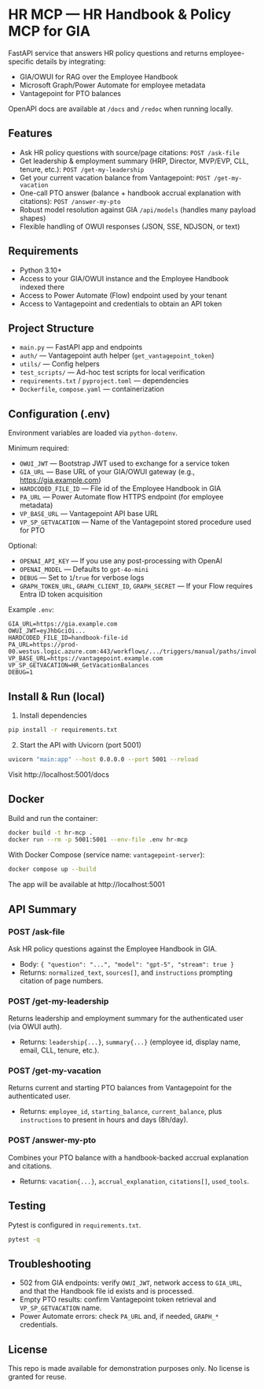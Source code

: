 # HR MCP — HR Handbook & Policy MCP for GIA

FastAPI service that answers HR policy questions and returns employee-specific details by integrating:

- GIA/OWUI for RAG over the Employee Handbook
- Microsoft Graph/Power Automate for employee metadata
- Vantagepoint for PTO balances

OpenAPI docs are available at `/docs` and `/redoc` when running locally.

## Features

- Ask HR policy questions with source/page citations: `POST /ask-file`
- Get leadership & employment summary (HRP, Director, MVP/EVP, CLL, tenure, etc.): `POST /get-my-leadership`
- Get your current vacation balance from Vantagepoint: `POST /get-my-vacation`
- One-call PTO answer (balance + handbook accrual explanation with citations): `POST /answer-my-pto`
- Robust model resolution against GIA `/api/models` (handles many payload shapes)
- Flexible handling of OWUI responses (JSON, SSE, NDJSON, or text)

## Requirements

- Python 3.10+
- Access to your GIA/OWUI instance and the Employee Handbook indexed there
- Access to Power Automate (Flow) endpoint used by your tenant
- Access to Vantagepoint and credentials to obtain an API token

## Project Structure

- `main.py` — FastAPI app and endpoints
- `auth/` — Vantagepoint auth helper (`get_vantagepoint_token`)
- `utils/` — Config helpers
- `test_scripts/` — Ad-hoc test scripts for local verification
- `requirements.txt` / `pyproject.toml` — dependencies
- `Dockerfile`, `compose.yaml` — containerization

## Configuration (.env)

Environment variables are loaded via `python-dotenv`.

Minimum required:

- `OWUI_JWT` — Bootstrap JWT used to exchange for a service token
- `GIA_URL` — Base URL of your GIA/OWUI gateway (e.g., https://gia.example.com)
- `HARDCODED_FILE_ID` — File id of the Employee Handbook in GIA
- `PA_URL` — Power Automate flow HTTPS endpoint (for employee metadata)
- `VP_BASE_URL` — Vantagepoint API base URL
- `VP_SP_GETVACATION` — Name of the Vantagepoint stored procedure used for PTO

Optional:

- `OPENAI_API_KEY` — If you use any post-processing with OpenAI
- `OPENAI_MODEL` — Defaults to `gpt-4o-mini`
- `DEBUG` — Set to `1`/`true` for verbose logs
- `GRAPH_TOKEN_URL`, `GRAPH_CLIENT_ID`, `GRAPH_SECRET` — If your Flow requires Entra ID token acquisition

Example `.env`:

```
GIA_URL=https://gia.example.com
OWUI_JWT=eyJhbGciOi...
HARDCODED_FILE_ID=handbook-file-id
PA_URL=https://prod-00.westus.logic.azure.com:443/workflows/.../triggers/manual/paths/invoke
VP_BASE_URL=https://vantagepoint.example.com
VP_SP_GETVACATION=HR_GetVacationBalances
DEBUG=1
```

## Install & Run (local)

1. Install dependencies

```bash
pip install -r requirements.txt
```

2. Start the API with Uvicorn (port 5001)

```bash
uvicorn "main:app" --host 0.0.0.0 --port 5001 --reload
```

Visit http://localhost:5001/docs

## Docker

Build and run the container:

```bash
docker build -t hr-mcp .
docker run --rm -p 5001:5001 --env-file .env hr-mcp
```

With Docker Compose (service name: `vantagepoint-server`):

```bash
docker compose up --build
```

The app will be available at http://localhost:5001

## API Summary

### POST /ask-file

Ask HR policy questions against the Employee Handbook in GIA.

- Body: `{ "question": "...", "model": "gpt-5", "stream": true }`
- Returns: `normalized_text`, `sources[]`, and `instructions` prompting citation of page numbers.

### POST /get-my-leadership

Returns leadership and employment summary for the authenticated user (via OWUI auth).

- Returns: `leadership{...}`, `summary{...}` (employee id, display name, email, CLL, tenure, etc.).

### POST /get-my-vacation

Returns current and starting PTO balances from Vantagepoint for the authenticated user.

- Returns: `employee_id`, `starting_balance`, `current_balance`, plus `instructions` to present in hours and days (8h/day).

### POST /answer-my-pto

Combines your PTO balance with a handbook-backed accrual explanation and citations.

- Returns: `vacation{...}`, `accrual_explanation`, `citations[]`, `used_tools`.

## Testing

Pytest is configured in `requirements.txt`.

```bash
pytest -q
```

## Troubleshooting

- 502 from GIA endpoints: verify `OWUI_JWT`, network access to `GIA_URL`, and that the Handbook file id exists and is processed.
- Empty PTO results: confirm Vantagepoint token retrieval and `VP_SP_GETVACATION` name.
- Power Automate errors: check `PA_URL` and, if needed, `GRAPH_*` credentials.

## License

This repo is made available for demonstration purposes only. No license is granted for reuse.
